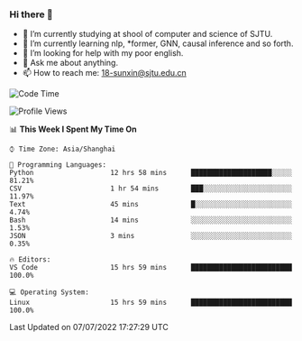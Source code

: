 ### Hi there 👋

<!--
**sunxin000/sunxin000** is a ✨ _special_ ✨ repository because its `README.md` (this file) appears on your GitHub profile.

Here are some ideas to get you started:

- 🔭 I’m currently working on ...
- 🌱 I’m currently learning ...
- 👯 I’m looking to collaborate on ...
- 🤔 I’m looking for help with ...
- 💬 Ask me about ...
- 📫 How to reach me: ...
- 😄 Pronouns: ...
- ⚡ Fun fact: ...
-->
- 🏫 I’m currently studying at shool of computer and science of SJTU.
- 🌱 I’m currently learning nlp, \*former, GNN, causal inference and so forth.
- 🤔 I’m looking for help with my poor english.
- 💬 Ask me about anything.
- 📫 How to reach me: 18-sunxin@sjtu.edu.cn
<!--START_SECTION:waka-->
![Code Time](http://img.shields.io/badge/Code%20Time-252%20hrs%201%20min-blue)

![Profile Views](http://img.shields.io/badge/Profile%20Views-3-blue)

📊 **This Week I Spent My Time On** 

```text
⌚︎ Time Zone: Asia/Shanghai

💬 Programming Languages: 
Python                   12 hrs 58 mins      ████████████████████░░░░░   81.21% 
CSV                      1 hr 54 mins        ███░░░░░░░░░░░░░░░░░░░░░░   11.97% 
Text                     45 mins             █░░░░░░░░░░░░░░░░░░░░░░░░   4.74% 
Bash                     14 mins             ░░░░░░░░░░░░░░░░░░░░░░░░░   1.53% 
JSON                     3 mins              ░░░░░░░░░░░░░░░░░░░░░░░░░   0.35%

🔥 Editors: 
VS Code                  15 hrs 59 mins      █████████████████████████   100.0%

💻 Operating System: 
Linux                    15 hrs 59 mins      █████████████████████████   100.0%

```


 Last Updated on 07/07/2022 17:27:29 UTC
<!--END_SECTION:waka-->
